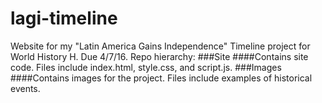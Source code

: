 # lagi-timeline
Website for my "Latin America Gains Independence" Timeline project for World History H.  Due 4/7/16.
Repo hierarchy:
###Site
####Contains site code.  Files include index.html, style.css, and script.js.
###Images
####Contains images for the project.  Files include examples of historical events.
